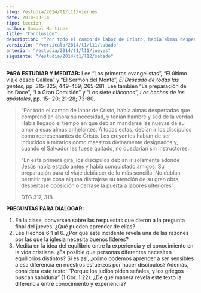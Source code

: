 ```yaml
---
slug: /estudia/2014/t1/l11/viernes
date: 2014-03-14
tipo: leccion
author: Samuel Martínez
title: "Conclusión"
description: "“Por todo el campo de labor de Cristo, había almas despertadas que comprendían  ahora su necesidad, y tenían hambre y sed de la verdad. Había llegado el tiempo  en que debían mandarse las nuevas de su amor a esas almas anhelantes. A todas  estas, debían ir los discípulos como..."
versiculo: "/versiculo/2014/t1/l11/sabado"
anterior: "/estudia/2014/t1/l11/jueves"
siguiente: "/estudia/2014/t1/l12/sabado"
---
```


**PARA ESTUDIAR Y MEDITAR:** Lee “Los primeros evangelistas”, “El último viaje desde Galilea” y “El Sermón del Monte”, _El Deseado de todas las gentes_, pp. 315-325; 449-459; 265-281. Lee también “La preparación de los Doce”, “La Gran Comisión” y “Los siete diáconos”, _Los hechos de los apóstoles_, pp. 15- 20; 21-28; 73-80.

> “Por todo el campo de labor de Cristo, había almas despertadas que comprendían ahora su necesidad, y tenían hambre y sed de la verdad. Había llegado el tiempo en que debían mandarse las nuevas de su amor a esas almas anhelantes. A todas estas, debían ir los discípulos como representantes de Cristo. Los creyentes habían de ser inducidos a mirarlos como maestros divinamente designados y, cuando el Salvador les fuese quitado, no quedarían sin instructores.
>
> “En esta primera gira, los discípulos debían ir solamente adonde Jesús había estado antes y había conquistado amigos. Su preparación para el viaje debía ser de lo más sencilla. No debían permitir que cosa alguna distrajese su atención de su gran obra, despertase oposición o cerrase la puerta a labores ulteriores”
>
> DTG 317, 318.

**PREGUNTAS PARA DIALOGAR:**

1.  En la clase, conversen sobre las respuestas que dieron a la pregunta final del jueves. ¿Qué pueden aprender de ellas?
2.  Lee Hechos 6:1 al 6. ¿Por qué este incidente revela una de las razones por las que la iglesia necesita buenos líderes?
3.  Medita en la idea del equilibrio entre la experiencia y el conocimiento en la vida cristiana. ¿Es posible que personas diferentes necesiten equilibrios distintos? Si es así, ¿cómo podemos aprender a ser sensibles a esa diferencia en nuestros esfuerzos por hacer discípulos? Además, considera este texto: “Porque los judíos piden señales, y los griegos buscan sabiduría” (1 Cor. 1:22). ¿De qué manera revela este texto la diferencia entre conocimiento y experiencia?

